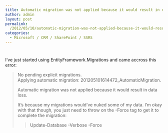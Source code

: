```yaml
---
title: Automatic migration was not applied because it would result in data loss.
author: admin
layout: post
permalink: 
  /2012/05/10/automatic-migration-was-not-applied-because-it-would-result-in-data-loss/
categories:
  - Microsoft / CRM / SharePoint / SSRS
---
```

# 

I’ve just started using EntityFramework.Migrations and came accross this error:

> No pending explicit migrations.  
> Applying automatic migration: 201205101614472_AutomaticMigration.  
>   
> Automatic migration was not applied because it would result in data loss. 
>   
> It’s because my migrations would’ve nuked some of my data. I’m okay with that though, you just need to throw on the -Force tag to get it to complete the migration:
> 
> > Update-Database -Verbose -Force 
> 
>